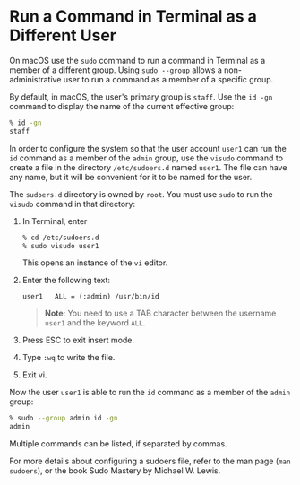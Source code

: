 [title]: # (Run Terminal Command)
[tags]: # (macOS, standard user, policy)
[priority]: # (7)

# Run a Command in Terminal as a Different User

On macOS use the `sudo` command to run a command in Terminal as a member of a different group. Using `sudo --group` allows a non-administrative user to run a command as a member of a specific group.

By default, in macOS, the user's primary group is `staff`. Use the `id -gn` command to display the name of the current effective group:

```bash
% id -gn
staff
```

In order to configure the system so that the user account `user1` can run the `id` command as a member of the `admin` group, use the `visudo` command to create a file in the directory `/etc/sudoers.d` named `user1`. The file can have any name, but it will be convenient for it to be named for the user.

The `sudoers.d` directory is owned by `root`. You must use `sudo` to run the `visudo` command in that directory:

1. In Terminal, enter

   ```bash
   % cd /etc/sudoers.d
   % sudo visudo user1
   ```

   This opens an instance of the `vi` editor.
1. Enter the following text:

   `user1   ALL = (:admin) /usr/bin/id`

   >**Note**: You need to use a TAB character between the username `user1` and the keyword `ALL`.  
1. Press ESC to exit insert mode.
1. Type `:wq` to write the file.
1. Exit vi.

Now the user `user1` is able to run the `id` command as a member of the `admin` group:

```bash
% sudo --group admin id -gn
admin
```

Multiple commands can be listed, if separated by commas.

For more details about configuring a sudoers file, refer to the man page (`man sudoers`), or the book Sudo Mastery by Michael W. Lewis.

